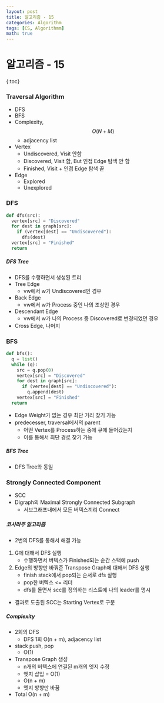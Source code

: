 ```yaml
---
layout: post
title: 알고리즘 - 15
categories: Algorithm
tags: [CS, Algorithmm]
math: true
---
```


# 알고리즘 - 15

{:toc}

### Traversal Algorithm

- DFS
- BFS
- Complexity, $$O(N + M)$$
  - adjacency list
- Vertex
  - Undiscovered, Visit 안함
  - Discovered, Visit 함, But 인접 Edge 탐색 안 함
  - Finished, Visit + 인접 Edge 탐색 끝
- Edge
  - Explored
  - Unexplored

### DFS

```python
def dfs(src):
  vertex[src] = "Discovered"
  for dest in graph[src]:
    if (vertex[dest] == "Undiscovered"):
      dfs(dest)
  vertex[src] = "Finished"
  return
```

##### DFS Tree

- DFS를 수행하면서 생성된 트리
- Tree Edge
  - vw에서 w가 Undiscovered인 경우
- Back Edge
  - vw에서 w가 Process 중인 나의 조상인 경우
- Descendant Edge
  - vw에서 w가 나의 Process 중 Discovered로 변경되었던 경우
- Cross Edge, 나머지

### BFS

```python
def bfs():
  q = list()
  while (q):
    src = q.pop(0)
    vertex[src] = "Discovered"
    for dest in graph[src]:
      if (vertex[dest] == "Undiscovered"):
        q.append(dest)
    vertex[src] = "Finished"
  return
```

- Edge Weight가 없는 경우 최단 거리 찾기 가능
- predecesser, traversal에서의 parent
  - 어떤 Vertex를 Process하는 중에 큐에 들어갔는지
  - 이를 통해서 최단 경로 찾기 가능

##### BFS Tree

- DFS Tree와 동일

### Strongly Connected Component

- SCC
- Digraph의 Maximal Strongly Connected Subgraph
  - 서브그래프내에서 모든 버텍스끼리 Connect

##### 코사라주 알고리즘

- 2번의 DFS를 통해서 해결 가능

1. G에 대해서 DFS 실행
   - 수행하면서 버텍스가 Finished되는 순간 스택에 push
2. Edge의 방향만 바꿔준 Transpose Graph에 대해서 DFS 실행
   - finish stack에서 pop되는 순서로 dfs 실행
   - pop한 버텍스 <= 리더
   - dfs를 돌면서 scc를 정의하는 리스트에 나의 leader를 명시

- 결과로 도출된 SCC는 Starting Vertex로 구분

##### Complexity

- 2회의 DFS
  - DFS 1회 O(n + m), adjacency list
- stack push, pop
  - O(1)
- Transpose Graph 생성
  - n개의 버텍스에 연결된 m개의 엣지 수정
  - 엣지 삽입 = O(1)
  - O(n + m)
  - 엣지 방향만 바꿈
- Total O(n + m)

